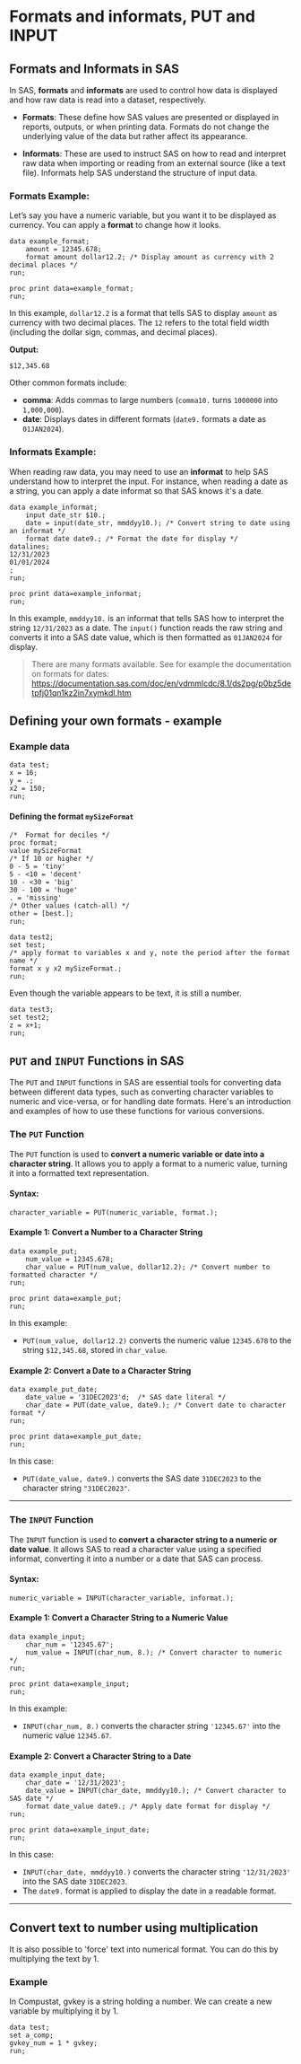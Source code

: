 # Formats and informats, PUT and INPUT

## Formats and Informats in SAS  <a name="formats"></a>

In SAS, **formats** and **informats** are used to control how data is displayed and how raw data is read into a dataset, respectively.

- **Formats**: These define how SAS values are presented or displayed in reports, outputs, or when printing data. Formats do not change the underlying value of the data but rather affect its appearance.
  
- **Informats**: These are used to instruct SAS on how to read and interpret raw data when importing or reading from an external source (like a text file). Informats help SAS understand the structure of input data.

### Formats Example:

Let’s say you have a numeric variable, but you want it to be displayed as currency. You can apply a **format** to change how it looks.

```sas
data example_format;
    amount = 12345.678;
    format amount dollar12.2; /* Display amount as currency with 2 decimal places */
run;

proc print data=example_format;
run;
```

In this example, `dollar12.2` is a format that tells SAS to display `amount` as currency with two decimal places. The `12` refers to the total field width (including the dollar sign, commas, and decimal places).

**Output:**
```
$12,345.68
```

Other common formats include:
- **comma**: Adds commas to large numbers (`comma10.` turns `1000000` into `1,000,000`).
- **date**: Displays dates in different formats (`date9.` formats a date as `01JAN2024`).
  
### Informats Example:

When reading raw data, you may need to use an **informat** to help SAS understand how to interpret the input. For instance, when reading a date as a string, you can apply a date informat so that SAS knows it's a date.

```sas
data example_informat;
    input date_str $10.;
    date = input(date_str, mmddyy10.); /* Convert string to date using an informat */
    format date date9.; /* Format the date for display */
datalines;
12/31/2023
01/01/2024
;
run;

proc print data=example_informat;
run;
```

In this example, `mmddyy10.` is an informat that tells SAS how to interpret the string `12/31/2023` as a date. The `input()` function reads the raw string and converts it into a SAS date value, which is then formatted as `01JAN2024` for display.

> There are many formats available. See for example the documentation on formats for dates: https://documentation.sas.com/doc/en/vdmmlcdc/8.1/ds2pg/p0bz5detpfj01qn1kz2in7xymkdl.htm

## Defining your own formats - example <a name="formatExample"></a>

### Example data 

```sas
data test;
x = 16;
y = .;
x2 = 150;
run;
```

#### Defining the format `mySizeFormat`

```
/*	Format for deciles */
proc format;
value mySizeFormat
/* If 10 or higher */
0 - 5 = 'tiny'
5 - <10 = 'decent'
10 - <30 = 'big'
30 - 100 = 'huge'
. = 'missing'
/* Other values (catch-all) */
other = [best.];
run;
```

```sas
data test2;
set test;
/* apply format to variables x and y, note the period after the format name */
format x y x2 mySizeFormat.;
run;
```

Even though the variable appears to be text, it is still a number.
```
data test3;
set test2;
z = x+1;
run;
```

## `PUT` and `INPUT` Functions in SAS <a name="putinput"></a>

The `PUT` and `INPUT` functions in SAS are essential tools for converting data between different data types, such as converting character variables to numeric and vice-versa, or for handling date formats. Here's an introduction and examples of how to use these functions for various conversions.

### The `PUT` Function

The `PUT` function is used to **convert a numeric variable or date into a character string**. It allows you to apply a format to a numeric value, turning it into a formatted text representation.

#### Syntax:
```sas
character_variable = PUT(numeric_variable, format.);
```

#### Example 1: Convert a Number to a Character String

```sas
data example_put;
    num_value = 12345.678;
    char_value = PUT(num_value, dollar12.2); /* Convert number to formatted character */
run;

proc print data=example_put;
run;
```

In this example:
- `PUT(num_value, dollar12.2)` converts the numeric value `12345.678` to the string `$12,345.68`, stored in `char_value`.

#### Example 2: Convert a Date to a Character String

```sas
data example_put_date;
    date_value = '31DEC2023'd;  /* SAS date literal */
    char_date = PUT(date_value, date9.); /* Convert date to character format */
run;

proc print data=example_put_date;
run;
```

In this case:
- `PUT(date_value, date9.)` converts the SAS date `31DEC2023` to the character string `"31DEC2023"`.

---

### The `INPUT` Function

The `INPUT` function is used to **convert a character string to a numeric or date value**. It allows SAS to read a character value using a specified informat, converting it into a number or a date that SAS can process.

#### Syntax:
```sas
numeric_variable = INPUT(character_variable, informat.);
```

#### Example 1: Convert a Character String to a Numeric Value

```sas
data example_input;
    char_num = '12345.67';
    num_value = INPUT(char_num, 8.); /* Convert character to numeric */
run;

proc print data=example_input;
run;
```

In this example:
- `INPUT(char_num, 8.)` converts the character string `'12345.67'` into the numeric value `12345.67`.

#### Example 2: Convert a Character String to a Date

```sas
data example_input_date;
    char_date = '12/31/2023';
    date_value = INPUT(char_date, mmddyy10.); /* Convert character to SAS date */
    format date_value date9.; /* Apply date format for display */
run;

proc print data=example_input_date;
run;
```

In this case:
- `INPUT(char_date, mmddyy10.)` converts the character string `'12/31/2023'` into the SAS date `31DEC2023`.
- The `date9.` format is applied to display the date in a readable format.

---

## Convert text to number using multiplication <a name="convert"></a>

It is also possible to 'force' text into numerical format. You can do this by multiplying the text by 1.

### Example

In Compustat, gvkey is a string holding a number. We can create a new variable by multiplying it by 1. 

```sas
data test;
set a_comp;
gvkey_num = 1 * gvkey;
run;
```

